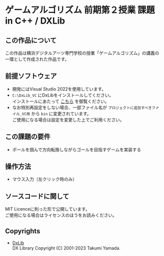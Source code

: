 # ゲームアルゴリズム 前期第２授業 課題 in C++ / DXLib

## この作品について

この作品は横浜デジタルアーツ専門学校の授業「ゲームアルゴリズム」の講義の一環として作成された作品です。  

## 前提ソフトウェア
- 開発にはVisual Studio 2022を使用しています。
- `C:\DxLib_VC` にDxLibをインストールしてください。  
  インストールにあたって [こちら](https://dxlib.xsrv.jp/use/dxuse_vscom2022.html) を御覧ください。
- なお特別再設定をしない場合、一部ファイル名が `プロジェクトに追加すべきファイル_VC用` から `bin` に変更されています。  
  ご使用になる場合は設定を変更した上でご利用ください。

## この課題の要件

- ポールを掴んで方向転換しながらゴールを目指すゲームを実装する

## 操作方法

- マウス入力（左クリック時のみ）

## ソースコードに関して

MIT Licenceに則った形で公開しています。  
ご使用になる場合はライセンスのほうをお読みください。

## Copyrights

- [DxLib](https://dxlib.xsrv.jp/)  
DX Library Copyright (C) 2001-2023 Takumi Yamada.  
